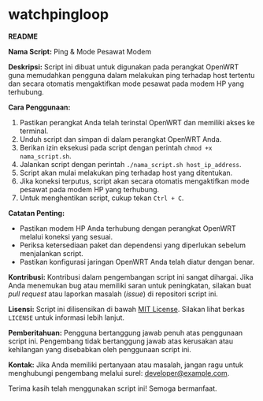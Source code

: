 # watchpingloop
**README**

**Nama Script:** Ping & Mode Pesawat Modem

**Deskripsi:**
Script ini dibuat untuk digunakan pada perangkat OpenWRT guna memudahkan pengguna dalam melakukan ping terhadap host tertentu dan secara otomatis mengaktifkan mode pesawat pada modem HP yang terhubung.

**Cara Penggunaan:**
1. Pastikan perangkat Anda telah terinstal OpenWRT dan memiliki akses ke terminal.
2. Unduh script dan simpan di dalam perangkat OpenWRT Anda.
3. Berikan izin eksekusi pada script dengan perintah `chmod +x nama_script.sh`.
4. Jalankan script dengan perintah `./nama_script.sh host_ip_address`.
5. Script akan mulai melakukan ping terhadap host yang ditentukan.
6. Jika koneksi terputus, script akan secara otomatis mengaktifkan mode pesawat pada modem HP yang terhubung.
7. Untuk menghentikan script, cukup tekan `Ctrl + C`.

**Catatan Penting:**
- Pastikan modem HP Anda terhubung dengan perangkat OpenWRT melalui koneksi yang sesuai.
- Periksa ketersediaan paket dan dependensi yang diperlukan sebelum menjalankan script.
- Pastikan konfigurasi jaringan OpenWRT Anda telah diatur dengan benar.

**Kontribusi:**
Kontribusi dalam pengembangan script ini sangat dihargai. Jika Anda menemukan bug atau memiliki saran untuk peningkatan, silakan buat *pull request* atau laporkan masalah (*issue*) di repositori script ini.

**Lisensi:**
Script ini dilisensikan di bawah [MIT License](https://opensource.org/licenses/MIT). Silakan lihat berkas `LICENSE` untuk informasi lebih lanjut.

**Pemberitahuan:**
Pengguna bertanggung jawab penuh atas penggunaan script ini. Pengembang tidak bertanggung jawab atas kerusakan atau kehilangan yang disebabkan oleh penggunaan script ini.

**Kontak:**
Jika Anda memiliki pertanyaan atau masalah, jangan ragu untuk menghubungi pengembang melalui surel: developer@example.com.

Terima kasih telah menggunakan script ini! Semoga bermanfaat.
